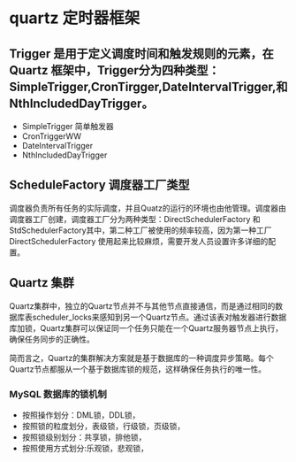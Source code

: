 # quartz 定时器框架

## Trigger 是用于定义调度时间和触发规则的元素，在Quartz 框架中，Trigger分为四种类型：SimpleTrigger,CronTirgger,DateIntervalTrigger,和NthIncludedDayTrigger。

* SimpleTrigger 简单触发器
* CronTriggerWW
* DateIntervalTrigger
* NthIncludedDayTrigger

## ScheduleFactory 调度器工厂类型

调度器负责所有任务的实际调度，并且Quatz的运行的环境也由他管理。调度器由调度器工厂创建，调度器工厂分为两种类型：DirectSchedulerFactory 和StdSchedulerFactory其中，第二种工厂被使用的频率较高，因为第一种工厂DirectSchedulerFactory 使用起来比较麻烦，需要开发人员设置许多详细的配置。

## Quartz 集群

Quartz集群中，独立的Quartz节点并不与其他节点直接通信，而是通过相同的数据库表scheduler_locks来感知到另一个Quartz节点。通过该表对触发器进行数据库加锁，Quartz集群可以保证同一个任务只能在一个Quartz服务器节点上执行，确保任务同步的正确性。

简而言之，Quartz的集群解决方案就是基于数据库的一种调度异步策略。每个Quartz节点都服从一个基于数据库锁的规范，这样确保任务执行的唯一性。

### MySQL 数据库的锁机制

* 按照操作划分：DML锁，DDL锁，
* 按照锁的粒度划分，表级锁，行级锁，页级锁，
* 按照锁级别划分：共享锁，排他锁，
* 按照使用方式划分:乐观锁，悲观锁，